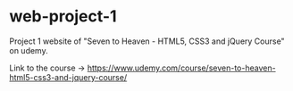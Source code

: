 # web-project-1
 Project 1 website of "Seven to Heaven - HTML5, CSS3 and jQuery Course" on udemy.
 
 Link to the course -> https://www.udemy.com/course/seven-to-heaven-html5-css3-and-jquery-course/
